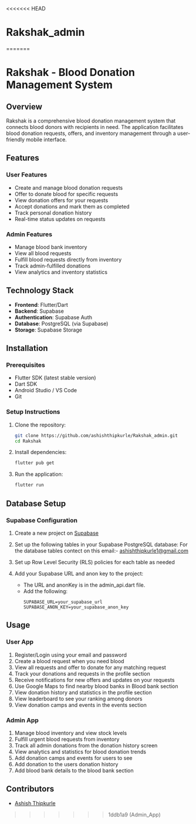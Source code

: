 <<<<<<< HEAD
# Rakshak_admin
=======
# Rakshak - Blood Donation Management System

## Overview

Rakshak is a comprehensive blood donation management system that connects blood donors with recipients in need. The application facilitates blood donation requests, offers, and inventory management through a user-friendly mobile interface.

## Features

### User Features
- Create and manage blood donation requests
- Offer to donate blood for specific requests
- View donation offers for your requests
- Accept donations and mark them as completed
- Track personal donation history
- Real-time status updates on requests

### Admin Features
- Manage blood bank inventory
- View all blood requests
- Fulfill blood requests directly from inventory
- Track admin-fulfilled donations
- View analytics and inventory statistics

## Technology Stack

- **Frontend**: Flutter/Dart
- **Backend**: Supabase
- **Authentication**: Supabase Auth
- **Database**: PostgreSQL (via Supabase)
- **Storage**: Supabase Storage

## Installation

### Prerequisites
- Flutter SDK (latest stable version)
- Dart SDK
- Android Studio / VS Code
- Git

### Setup Instructions

1. Clone the repository:
   ```bash
   git clone https://github.com/ashishthipkurle/Rakshak_admin.git
   cd Rakshak
   ```

2. Install dependencies:
   ```bash
   flutter pub get
   ```

3. Run the application:
   ```bash
   flutter run
   ```

## Database Setup

### Supabase Configuration

1. Create a new project on [Supabase](https://supabase.com/)

2. Set up the following tables in your Supabase PostgreSQL database:
   For the database tables contect on this email:- ashishthipkurle1@gmail.com

3. Set up Row Level Security (RLS) policies for each table as needed

4. Add your Supabase URL and anon key to the project:
    - The URL and anonKey is in the admin_api.dart file.
    - Add the following:
      ```
      SUPABASE_URL=your_supabase_url
      SUPABASE_ANON_KEY=your_supabase_anon_key
      ```
      
## Usage

### User App
1. Register/Login using your email and password
2. Create a blood request when you need blood
3. View all requests and offer to donate for any matching request
4. Track your donations and requests in the profile section
5. Receive notifications for new offers and updates on your requests
6. Use Google Maps to find nearby blood banks in Blood bank section
7. View donation history and statistics in the profile section
8. View leaderboard to see your ranking among donors
9. View donation camps and events in the events section

### Admin App
1. Manage blood inventory and view stock levels
2. Fulfill urgent blood requests from inventory
3. Track all admin donations from the donation history screen
4. View analytics and statistics for blood donation trends
5. Add donation camps and events for users to see
6. Add donation to the users donation history
7. Add blood bank details to the blood bank section


## Contributors

- [Ashish Thipkurle](https://github.com/ashishthipkurle)

>>>>>>> 1ddb1a9 (Admin_App)
